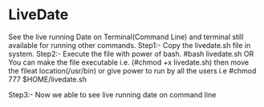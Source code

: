 # LiveDate
See the live running Date on Terminal(Command Line) and terminal still available for running other commands.
Step1:- Copy the livedate.sh file in system.
Step2:- Execute the file with power of bash.
	#bash livedate.sh
OR
You can make the file executable i.e. (#chmod +x livedate.sh)
then move the fileat location(/usr/bin) or give power to run by all the users
i.e #chmod 777 $HOME/livedate.sh

Step3:- Now we able to see live running date on command line
